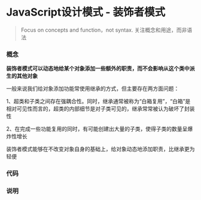 # JavaScript设计模式 - 装饰者模式

> Focus on concepts and function，not syntax. 关注概念和用途，而非语法

### 概念

**装饰者模式可以动态地给某个对象添加一些额外的职责，而不会影响从这个类中派生的其他对象**

一般来说我们给对象添加功能常使用继承的方式，但主要存在两方面问题：

1、超类和子类之间存在强耦合性。同时，继承通常被称为“白箱复用”，“白箱”是相对可见性而言的，超类的内部细节是对子类可见的，继承常常被认为破坏了封装性

2、在完成一些功能复用的同时，有可能创建出大量的子类，使得子类的数量呈爆炸性增长

装饰者模式能够在不改变对象自身的基础上，给对象动态地添加职责，比继承更为轻便

### 代码

### 说明